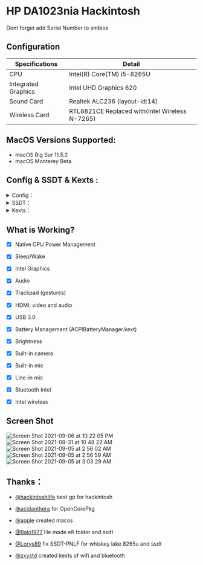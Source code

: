 

# HP DA1023nia Hackintosh
Dont forget add Serial Number to smbios

## Configuration

| Specifications      | Detail                       |
| ------------------- | ---------------------------- |
| CPU                 | Intel(R) Core(TM) i5-8265U   |
| Integrated Graphics | Intel UHD Graphics 620       |
| Sound Card          | Realtek ALC236 (layout-id:14) |
| Wireless Card       | RTL8821CE Replaced with(Intel Wireless N-7265)      |




## MacOS Versions Supported:

- macOS Big Sur 11.5.2
- macOS Monterey Beta


## Config & SSDT & Kexts :
<details>  
<summary> Config：</summary> 

- add Serial Number to smbios:
- `PlatformInfo`>`Generic`>`SystemSerialNumber`
- for help see [opencore smbios guide](https://dortania.github.io/OpenCore-Install-Guide/extras/smbios-support.html#how-to-decide)

 
 

</details> 


<details>  
<summary> SSDT：</summary> 

- `SSDT-ACAD`
- `SSDT-ALS0`
- `SSDT-AWAC`
- `SSDT-EC-USBX`
- `SSDT-GAUS`
- `SSDT-GPRW`
- `SSDT-MCHC`
- `SSDT-PLUG`
- `SSDT-PMCR`
- `SSDT-PNLF`
- `SSDT-SLPB`
- `SSDT-SRAM`
- `SSDT-TERM`
- `SSDT-UIAC`
- `SSDT-XOSI`
- `SSDT-XSPI`

</details> 

<details>  
<summary> Kexts：</summary>
 
- `Lilu.kext`
- `VirtualSMC.kext`(SMCLightSensor,SMCProcessor,SMCBatteryManager`disable`)
- `WhateverGreen.kext`
- `AppleALC.kext`
- `ECEnabler.kext`
- `CtlnaAHCIPort.kext`
- `HibernationFixup.kext`
- `RestrictEvents.kext`
- `VoodooPS2Controller.kext`
- `BrightnessKeys.kext`
- `VoodooRMI.kext`
- `VoodooSMBus.kext`
- `ACPIBatteryManager.kext`
- `AirportItlwm.kext`
- `BlueToolFixup.kext`(if you isntall mac os Monterey use this kext and delete `BluetoothInjector.kext`)
- `IntelBluetoothFirmware.kext`
- `IntelBluetoothInjector.kext`
- `HoRNDIS.kext`
- `RealtekRTL8111.kext`
- `USBInjectAll.kext`
- `XHCI-unsupported.kext`
 
 
</details> 

## What is Working?

- [x] Native CPU Power Management
- [x] Sleep/Wake
- [x] Intel Graphics
- [x] Audio
- [x] Trackpad (gestures)
- [x] HDMI: video and audio
- [x] USB 3.0
- [x] Battery Management (ACPIBatteryManager.kext)
- [x] Brightness
- [x] Built-in camera
- [x] Built-in mic
- [x] Line-in mic
- [x] Bluetooth Intel
- [x] Intel wireless

 

## Screen Shot

![Screen Shot 2021-09-06 at 10 22 05 PM](https://user-images.githubusercontent.com/35195176/132250512-8e84bca4-2d9a-46fb-88cf-8b71ed997aa9.png)
![Screen Shot 2021-08-31 at 10 48 22 AM](https://user-images.githubusercontent.com/35195176/131452081-4812a928-e014-4eb5-8e25-7303ae848981.png)
![Screen Shot 2021-09-05 at 2 56 02 AM](https://user-images.githubusercontent.com/35195176/132109390-28545837-e1a9-47a7-987e-e11cbbb93377.png)
![Screen Shot 2021-09-05 at 2 56 59 AM](https://user-images.githubusercontent.com/35195176/132109491-1eff054c-4e58-43d0-a06e-a1b4a9cc8ae8.png)
![Screen Shot 2021-09-05 at 3 03 29 AM](https://user-images.githubusercontent.com/35195176/132109500-09d634a6-76e6-4322-a2a4-bec2ef76ad9c.png)



## Thanks：


- [@hackintoshlife](https://github.com/Hackintoshlifeit) best gp for hackintosh


- [@acidanthera](https://github.com/acidanthera/OpenCorePkg) for OpenCorePkg 


- [@apple](https://www.apple.com/) created macos 


- [@Baio1977](https://github.com/Baio1977) He made efi folder and ssdt


- [@Lorys89](https://github.com/Lorys89) fix SSDT-PNLF for whiskey lake 8265u and ssdt

 
- [@zxystd](https://github.com/OpenIntelWireless/itlwm) created kexts of wifi and bluetooth  

